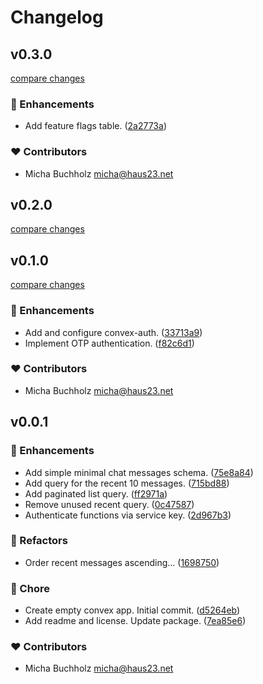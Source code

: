 # Changelog


## v0.3.0

[compare changes](https://github.com/haus23/tipprunde-chat-backend/compare/v0.2.0...v0.3.0)

### 🚀 Enhancements

- Add feature flags table. ([2a2773a](https://github.com/haus23/tipprunde-chat-backend/commit/2a2773a))

### ❤️ Contributors

- Micha Buchholz <micha@haus23.net>

## v0.2.0

[compare changes](https://github.com/haus23/tipprunde-chat-backend/compare/v0.1.0...v0.2.0)

## v0.1.0

[compare changes](https://github.com/haus23/tipprunde-chat-backend/compare/v0.0.1...v0.1.0)

### 🚀 Enhancements

- Add and configure convex-auth. ([33713a9](https://github.com/haus23/tipprunde-chat-backend/commit/33713a9))
- Implement OTP authentication. ([f82c6d1](https://github.com/haus23/tipprunde-chat-backend/commit/f82c6d1))

### ❤️ Contributors

- Micha Buchholz <micha@haus23.net>

## v0.0.1


### 🚀 Enhancements

- Add simple minimal chat messages schema. ([75e8a84](https://github.com/haus23/tipprunde-chat-backend/commit/75e8a84))
- Add query for the recent 10 messages. ([715bd88](https://github.com/haus23/tipprunde-chat-backend/commit/715bd88))
- Add paginated list query. ([ff2971a](https://github.com/haus23/tipprunde-chat-backend/commit/ff2971a))
- Remove unused recent query. ([0c47587](https://github.com/haus23/tipprunde-chat-backend/commit/0c47587))
- Authenticate functions via service key. ([2d967b3](https://github.com/haus23/tipprunde-chat-backend/commit/2d967b3))

### 💅 Refactors

- Order recent messages ascending... ([1698750](https://github.com/haus23/tipprunde-chat-backend/commit/1698750))

### 🏡 Chore

- Create empty convex app. Initial commit. ([d5264eb](https://github.com/haus23/tipprunde-chat-backend/commit/d5264eb))
- Add readme and license. Update package. ([7ea85e6](https://github.com/haus23/tipprunde-chat-backend/commit/7ea85e6))

### ❤️ Contributors

- Micha Buchholz <micha@haus23.net>

